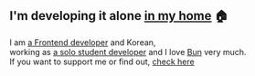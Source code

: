 ## I'm developing it alone [in my home]() 🏠
I am [a Frontend developer]() and Korean,<br/>
working as  [a solo student developer]() and I love [Bun](https://github.com/oven-sh/bun) very much.<br/>
If you want to support me or find out, [check here]()<br/>
